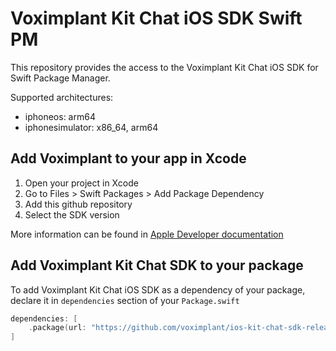 # Voximplant Kit Chat iOS SDK Swift PM

This repository provides the access to the Voximplant Kit Chat iOS SDK for Swift Package Manager. 

Supported architectures:
- iphoneos: arm64
- iphonesimulator: x86_64, arm64


## Add Voximplant to your app in Xcode

1. Open your project in Xcode
2. Go to Files > Swift Packages > Add Package Dependency
3. Add this github repository
4. Select the SDK version 

More information can be found in [Apple Developer documentation](https://developer.apple.com/documentation/swift_packages/adding_package_dependencies_to_your_app)

## Add Voximplant Kit Chat SDK to your package

To add Voximplant Kit Chat iOS SDK as a dependency of your package, declare it in `dependencies` section of your `Package.swift`

```swift
dependencies: [
    .package(url: "https://github.com/voximplant/ios-kit-chat-sdk-releases.git", .upToNextMinor(from: "1.0.0"))
]
```